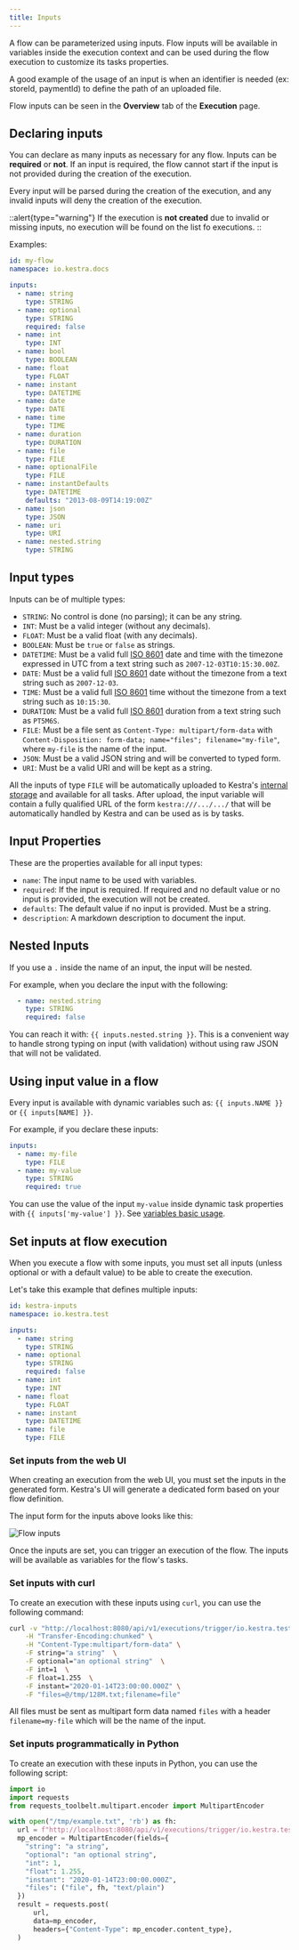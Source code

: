 ```yaml
---
title: Inputs
---
```


A flow can be parameterized using inputs. Flow inputs will be available in variables inside the execution context and can be used during the flow execution to customize its tasks properties.

A good example of the usage of an input is when an identifier is needed (ex: storeId, paymentId) to define the path of an uploaded file.

Flow inputs can be seen in the **Overview** tab of the **Execution** page.

## Declaring inputs

You can declare as many inputs as necessary for any flow. Inputs can be **required** or **not**.
If an input is required, the flow cannot start if the input is not provided during the creation of the execution.

Every input will be parsed during the creation of the execution, and any invalid inputs will deny the creation of the execution.

::alert{type="warning"}
If the execution is **not created** due to invalid or missing inputs, no execution will be found on the list fo executions.
::

Examples:

```yaml
id: my-flow
namespace: io.kestra.docs

inputs:
  - name: string
    type: STRING
  - name: optional
    type: STRING
    required: false
  - name: int
    type: INT
  - name: bool
    type: BOOLEAN
  - name: float
    type: FLOAT
  - name: instant
    type: DATETIME
  - name: date
    type: DATE
  - name: time
    type: TIME
  - name: duration
    type: DURATION
  - name: file
    type: FILE
  - name: optionalFile
    type: FILE
  - name: instantDefaults
    type: DATETIME
    defaults: "2013-08-09T14:19:00Z"
  - name: json
    type: JSON
  - name: uri
    type: URI
  - name: nested.string
    type: STRING
```

## Input types
Inputs can be of multiple types:

- `STRING`: No control is done (no parsing); it can be any string.
- `INT`: Must be a valid integer (without any decimals).
- `FLOAT`: Must be a valid float (with any decimals).
- `BOOLEAN`: Must be `true` or `false` as strings.
- `DATETIME`: Must be a valid full [ISO 8601](https://en.wikipedia.org/wiki/ISO_8601) date and time with the timezone expressed in UTC from a text string such as `2007-12-03T10:15:30.00Z`.
- `DATE`: Must be a valid full [ISO 8601](https://en.wikipedia.org/wiki/ISO_8601) date without the timezone from a text string such as `2007-12-03`.
- `TIME`: Must be a valid full [ISO 8601](https://en.wikipedia.org/wiki/ISO_8601) time without the timezone from a text string such as `10:15:30`.
- `DURATION`: Must be a valid full [ISO 8601](https://en.wikipedia.org/wiki/ISO_8601) duration from a text string such as `PT5M6S`.
- `FILE`: Must be a file sent as `Content-Type: multipart/form-data` with `Content-Disposition: form-data; name="files"; filename="my-file"`, where `my-file` is the name of the input.
- `JSON`: Must be a valid JSON string and will be converted to typed form.
- `URI`: Must be a valid URI and will be kept as a string.

All the inputs of type `FILE` will be automatically uploaded to Kestra's [internal storage](../06.architecture.md#the-internal-storage) and available for all tasks. After upload, the input variable will contain a fully qualified URL of the form `kestra:///.../.../` that will be automatically handled by Kestra and can be used as is by tasks.

## Input Properties
These are the properties available for all input types:

- `name`: The input name to be used with variables.
- `required`: If the input is required. If required and no default value or no input is provided, the execution will not be created.
- `defaults`: The default value if no input is provided. Must be a string.
- `description`: A markdown description to document the input.


## Nested Inputs

If you use a `.` inside the name of an input, the input will be nested.

For example, when you declare the input with the following:

```yaml
  - name: nested.string
    type: STRING
    required: false
```

You can reach it with: `{{ inputs.nested.string }}`. This is a convenient way to handle strong typing on input (with validation) without using raw JSON that will not be validated.


## Using input value in a flow

Every input is available with dynamic variables such as: `{{ inputs.NAME }}` or `{{ inputs[NAME] }}`.

For example, if you declare these inputs:
```yaml
inputs:
  - name: my-file
    type: FILE
  - name: my-value
    type: STRING
    required: true
```

You can use the value of the input `my-value` inside dynamic task properties with `{{ inputs['my-value'] }}`. See [variables basic usage](./03.variables/02.basic-usage.md).

## Set inputs at flow execution

When you execute a flow with some inputs, you must set all inputs (unless optional or with a default value) to be able to create the execution.

Let's take this example that defines multiple inputs:

```yaml
id: kestra-inputs
namespace: io.kestra.test

inputs:
  - name: string
    type: STRING
  - name: optional
    type: STRING
    required: false
  - name: int
    type: INT
  - name: float
    type: FLOAT
  - name: instant
    type: DATETIME
  - name: file
    type: FILE
```

### Set inputs from the web UI

When creating an execution from the web UI, you must set the inputs in the generated form. Kestra's UI will generate a dedicated form based on your flow definition.

The input form for the inputs above looks like this:

![Flow inputs](/docs/developer-guide/inputs/inputs.jpg)

Once the inputs are set, you can trigger an execution of the flow. The inputs will be available as variables for the flow's tasks.


### Set inputs with curl

To create an execution with these inputs using `curl`, you can use the following command:

```bash
curl -v "http://localhost:8080/api/v1/executions/trigger/io.kestra.test/kestra-inputs" \
    -H "Transfer-Encoding:chunked" \
    -H "Content-Type:multipart/form-data" \
    -F string="a string"  \
    -F optional="an optional string"  \
    -F int=1  \
    -F float=1.255  \
    -F instant="2020-01-14T23:00:00.000Z" \
    -F "files=@/tmp/128M.txt;filename=file"
```

All files must be sent as multipart form data named `files` with a header `filename=my-file` which will be the name of the input.

### Set inputs programmatically in Python

To create an execution with these inputs in Python, you can use the following script:

```python
import io
import requests
from requests_toolbelt.multipart.encoder import MultipartEncoder

with open("/tmp/example.txt", 'rb') as fh:
  url = f"http://localhost:8080/api/v1/executions/trigger/io.kestra.test/kestra-inputs"
  mp_encoder = MultipartEncoder(fields={
    "string": "a string",
    "optional": "an optional string",
    "int": 1,
    "float": 1.255,
    "instant": "2020-01-14T23:00:00.000Z",
    "files": ("file", fh, "text/plain")
  })
  result = requests.post(
      url,
      data=mp_encoder,
      headers={"Content-Type": mp_encoder.content_type},
  )
```
